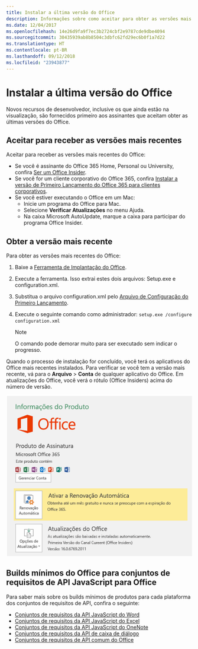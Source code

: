 ```yaml
---
title: Instalar a última versão do Office
description: Informações sobre como aceitar para obter as versões mais recentes do Office.
ms.date: 12/04/2017
ms.openlocfilehash: 14e26d9fa9f7ec3b2724cbf2e9787cde9dbe4094
ms.sourcegitcommit: 30435939ab8b8504c3dbfc62fd29ec6b0f1a7d22
ms.translationtype: HT
ms.contentlocale: pt-BR
ms.lasthandoff: 09/12/2018
ms.locfileid: "23943877"
---
```

# <a name="install-the-latest-version-of-office"></a>Instalar a última versão do Office

Novos recursos de desenvolvedor, inclusive os que ainda estão na visualização, são fornecidos primeiro aos assinantes que aceitam obter as últimas versões do Office. 

## <a name="opt-in-to-getting-the-latest-builds"></a>Aceitar para receber as versões mais recentes

Aceitar para receber as versões mais recentes do Office: 

- Se você é assinante do Office 365 Home, Personal ou University, confira [Ser um Office Insider](https://products.office.com/office-insider).
- Se você for um cliente corporativo do Office 365, confira [Instalar a versão de Primeiro Lançamento do Office 365 para clientes corporativos](https://support.office.com/article/Install-the-First-Release-build-for-Office-365-for-business-customers-4dd8ba40-73c0-4468-b778-c7b744d03ead).
- Se você estiver executando o Office em um Mac:
    - Inicie um programa do Office para Mac.
    - Selecione **Verificar Atualizações** no menu Ajuda.
    - Na caixa Microsoft AutoUpdate, marque a caixa para participar do programa Office Insider. 

## <a name="get-the-latest-build"></a>Obter a versão mais recente

Para obter as versões mais recentes do Office: 

1. Baixe a [Ferramenta de Implantação do Office](https://www.microsoft.com/download/details.aspx?id=49117). 
2. Execute a ferramenta. Isso extrai estes dois arquivos: Setup.exe e configuration.xml.
3. Substitua o arquivo configuration.xml pelo [Arquivo de Configuração do Primeiro Lançamento](https://raw.githubusercontent.com/OfficeDev/Office-Add-in-Commands-Samples/master/Tools/FirstReleaseConfig/configuration.xml).
4. Execute o seguinte comando como administrador:  `setup.exe /configure configuration.xml` 

    > [!NOTE]
    > O comando pode demorar muito para ser executado sem indicar o progresso.

Quando o processo de instalação for concluído, você terá os aplicativos do Office mais recentes instalados. Para verificar se você tem a versão mais recente, vá para o **Arquivo** > **Conta** de qualquer aplicativo do Office. Em atualizações do Office, você verá o rótulo (Office Insiders) acima do número de versão.

![Uma captura de tela que mostra informações do produto com o rótulo Office Insiders](../images/office-insiders.png)

## <a name="minimum-office-builds-for-office-javascript-api-requirement-sets"></a>Builds mínimos do Office para conjuntos de requisitos de API JavaScript para Office

Para saber mais sobre os builds mínimos de produtos para cada plataforma dos conjuntos de requisitos de API, confira o seguinte:

- [Conjuntos de requisitos da API JavaScript do Word](https://docs.microsoft.com/javascript/office/requirement-sets/word-api-requirement-sets?view=office-js)
- [Conjuntos de requisitos da API JavaScript do Excel](https://docs.microsoft.com/javascript/office/requirement-sets/excel-api-requirement-sets?view=office-js)
- [Conjuntos de requisitos da API JavaScript do OneNote](https://docs.microsoft.com/javascript/office/requirement-sets/onenote-api-requirement-sets?view=office-js)
- [Conjuntos de requisitos da API de caixa de diálogo](https://docs.microsoft.com/javascript/office/requirement-sets/dialog-api-requirement-sets?view=office-js)
- [Conjuntos de requisitos de API comum do Office](https://docs.microsoft.com/javascript/office/requirement-sets/office-add-in-requirement-sets?view=office-js)
